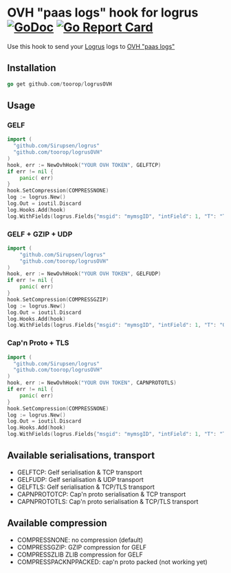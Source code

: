 # OVH "paas logs" hook for logrus [![GoDoc](http://godoc.org/github.com/toorop/logrusOVH?status.svg)](http://godoc.org/github.com/toorop/logrusOVH) [![Go Report Card](https://goreportcard.com/badge/github.com/toorop/logrusOVH)](https://goreportcard.com/report/github.com/toorop/logrusOVH)

Use this hook to send your [Logrus](https://github.com/Sirupsen/logrus) logs to [OVH "paas logs"](https://www.runabove.com/paas-logs.xml)

## Installation

```go
go get github.com/toorop/logrusOVH
```

## Usage

###  GELF
```go
import (
  "github.com/Sirupsen/logrus"
  "github.com/toorop/logrusOVH"
)
hook, err := NewOvhHook("YOUR OVH TOKEN", GELFTCP)
if err != nil {
    panic( err)
}
hook.SetCompression(COMPRESSNONE)
log := logrus.New()
log.Out = ioutil.Discard
log.Hooks.Add(hook)
log.WithFields(logrus.Fields{"msgid": "mymsgID", "intField": 1, "T": "TestGelfTCP"}).Error(msg)
```

###  GELF + GZIP + UDP
```go
import (
    "github.com/Sirupsen/logrus"
    "github.com/toorop/logrusOVH"
)
hook, err := NewOvhHook("YOUR OVH TOKEN", GELFUDP)
if err != nil {
    panic( err)
}
hook.SetCompression(COMPRESSGZIP)
log := logrus.New()
log.Out = ioutil.Discard
log.Hooks.Add(hook)
log.WithFields(logrus.Fields{"msgid": "mymsgID", "intField": 1, "T": "GELF + GZIP + UDP"}).Error(msg)
```


### Cap'n Proto + TLS
```go
import (
  "github.com/Sirupsen/logrus"
  "github.com/toorop/logrusOVH"
)
hook, err := NewOvhHook("YOUR OVH TOKEN", CAPNPROTOTLS)
if err != nil {
    panic( err)
}
hook.SetCompression(COMPRESSNONE)
log := logrus.New()
log.Out = ioutil.Discard
log.Hooks.Add(hook)
log.WithFields(logrus.Fields{"msgid": "mymsgID", "intField": 1, "T": "TestGelfTCP"}).Error(msg)
```

## Available serialisations, transport
 * GELFTCP: Gelf serialisation & TCP transport
 * GELFUDP: Gelf serialisation & UDP transport
 * GELFTLS: Gelf serialisation & TCP/TLS transport
 * CAPNPROTOTCP: Cap'n proto serialisation & TCP transport
 * CAPNPROTOTLS: Cap'n proto serialisation & TCP/TLS transport

## Available compression
 * COMPRESSNONE: no compression (default)
 * COMPRESSGZIP: GZIP compression for GELF
 * COMPRESSZLIB ZLIB compression for GELF
 * COMPRESSPACKNPPACKED: cap'n proto packed (not working yet)